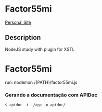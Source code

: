 # Factor55mi

[Personal Site](https://fabriciojf.com)

## Description

NodeJS study with plugin for XSTL

# Factor55mi

run: nodemon /{PATH}/factor55mi.js

### Gerando a documentação com APIDoc

```console
$ apidoc -i ./app -o apidoc/
```